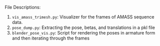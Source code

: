 File Descriptions:
1. `vis_amass_trimesh.py`: Visualizer for the frames of AMASS sequence data.
2. `pose_dump.py`: Extracting the pose, betas, and translations in a pkl file
3. `blender_pose_vis.py`: Script for rendering the poses in armature form and then iterating through the frames